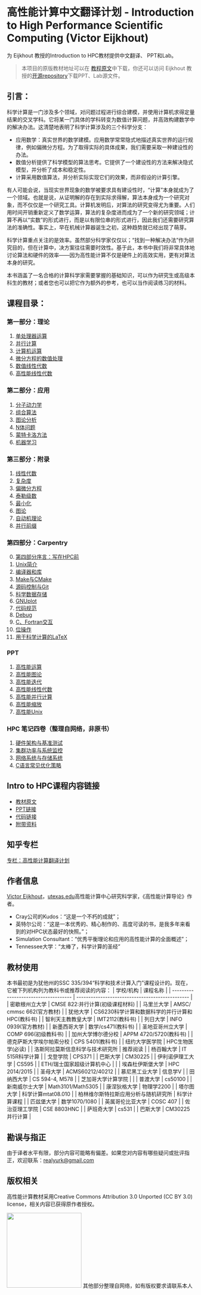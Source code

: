 # 高性能计算中文翻译计划 - Introduction to High Performance Scientific Computing (Victor Eijkhout)
为 Eijkhout 教授的Introduction to HPC教材提供中文翻译、 PPT和Lab。
> 本项目的原版教材地址可以在 [教程原文](https://tinyurl.com/vle394course)中下载，你还可以访问 Eijkhout 教授的[开源repository](https://bitbucket.org/VictorEijkhout/scientific-computing-public/src/master/)下载PPT、Lab源文件。

## 引言：
科学计算是一门涉及多个领域，对问题过程进行综合建模，并使用计算机求得定量结果的交叉学科。它将某一门具体的学科转变为数值计算问题，并高效构建数学中的解决办法。这清楚地表明了科学计算涉及的三个科学分支：

- 应用数学：真实世界的数学建模。应用数学常常隐式地描述真实世界的运行规律，例如偏微分方程。为了取得实际的具体成果，我们需要采取一种建设性的办法。
- 数值分析提供了科学模型的算法思考。它提供了一个建设性的方法来解决隐式模型，并分析了成本和稳定性。
- 计算采用数值算法，并分析实际实现它们的效果，而非假设的计算引擎。

有人可能会说，当现实世界现象的数学被要求具有建设性时，“计算”本身就成为了一个领域。也就是说，从证明解的存在到实际求得解，算法本身成为一个研究对象，而不仅仅是一个研究工具。计算机发明后，对算法的研究变得尤为重要。人们用时间开销重新定义了数学运算，算法的复杂度进而成为了一个新的研究领域；计算不再以“实数”的形式进行，而是以有限位串的形式进行，因此我们还需要研究算法的准确性。事实上，早在机械计算器诞生之初，这种趋势就已经出现了萌芽。

科学计算重点关注的是效率。虽然部分科学家仅仅以；“找到一种解决办法”作为研究目的，但在计算中，决方案往往需要时效性。基于此，本书中我们将非常具体地讨论算法和硬件的效率——因为高性能计算不仅是硬件上的高效实用，更有对算法本身的研究。

本书涵盖了一名合格的计算科学家需要掌握的基础知识，可以作为研究生或高级本科生的教材；或者您也可以把它作为额外的参考，也可以当作阅读练习的材料。

## 课程目录：
### 第一部分：理论
1. [单处理器运算](https://github.com/realYurkOfGitHub/translation-Introduction-to-HPC/tree/main/第一部分：理论)
2. [并行计算](https://github.com/realYurkOfGitHub/translation-Introduction-to-HPC/tree/main/第一部分：理论)
3. [计算机运算](https://github.com/realYurkOfGitHub/translation-Introduction-to-HPC/tree/main/第一部分：理论)
4. [微分方程的数值处理](https://github.com/realYurkOfGitHub/translation-Introduction-to-HPC/tree/main/第一部分：理论)
5. [数值线性代数](https://github.com/realYurkOfGitHub/translation-Introduction-to-HPC/tree/main/第一部分：理论)
6. [高性能线性代数](https://github.com/realYurkOfGitHub/translation-Introduction-to-HPC/tree/main/第一部分：理论)


### 第二部分：应用
1. [分子动力学](https://github.com/realYurkOfGitHub/translation-Introduction-to-HPC/tree/main/第二部分：应用)
2. [组合算法](https://github.com/realYurkOfGitHub/translation-Introduction-to-HPC/tree/main/第二部分：应用)
3. [图论分析](https://github.com/realYurkOfGitHub/translation-Introduction-to-HPC/tree/main/第二部分：应用)
4. [N体问题](https://github.com/realYurkOfGitHub/translation-Introduction-to-HPC/tree/main/第二部分：应用)
5. [蒙特卡洛方法](https://github.com/realYurkOfGitHub/translation-Introduction-to-HPC/tree/main/第二部分：应用)
6. [机器学习](https://github.com/realYurkOfGitHub/translation-Introduction-to-HPC/tree/main/第二部分：应用)

### 第三部分：附录
1. [线性代数](https://github.com/realYurkOfGitHub/translation-Introduction-to-HPC/tree/main/第三部分：附录)
2. [复杂度](https://github.com/realYurkOfGitHub/translation-Introduction-to-HPC/tree/main/第三部分：附录)
3. [偏微分方程](https://github.com/realYurkOfGitHub/translation-Introduction-to-HPC/tree/main/第三部分：附录)
4. [泰勒级数](https://github.com/realYurkOfGitHub/translation-Introduction-to-HPC/tree/main/第三部分：附录)
5. [最小化](https://github.com/realYurkOfGitHub/translation-Introduction-to-HPC/tree/main/第三部分：附录)
6. [图论](https://github.com/realYurkOfGitHub/translation-Introduction-to-HPC/tree/main/第三部分：附录)
7. [自动机理论](https://github.com/realYurkOfGitHub/translation-Introduction-to-HPC/tree/main/第三部分：附录)
8. [并行前缀](https://github.com/realYurkOfGitHub/translation-Introduction-to-HPC/tree/main/第三部分：附录)

### 第四部分：Carpentry
0. [第四部分序言：写在HPC前](https://github.com/realYurkOfGitHub/translation-Introduction-to-HPC/tree/main/第四部分：CARPENTRY)
1. [Unix简介](https://github.com/realYurkOfGitHub/translation-Introduction-to-HPC/tree/main/第四部分：CARPENTRY)
2. [编译器和库](https://github.com/realYurkOfGitHub/translation-Introduction-to-HPC/tree/main/第四部分：CARPENTRY)
3. [Make与CMake](https://github.com/realYurkOfGitHub/translation-Introduction-to-HPC/tree/main/第四部分：CARPENTRY)
4. [源码控制与Git](https://github.com/realYurkOfGitHub/translation-Introduction-to-HPC/tree/main/第四部分：CARPENTRY)
5. [科学数据存储](https://github.com/realYurkOfGitHub/translation-Introduction-to-HPC/tree/main/第四部分：CARPENTRY)
6. [GNUplot](https://github.com/realYurkOfGitHub/translation-Introduction-to-HPC/tree/main/第四部分：CARPENTRY)
7. [代码规范](https://github.com/realYurkOfGitHub/translation-Introduction-to-HPC/tree/main/第四部分：CARPENTRY)
8. [Debug](https://github.com/realYurkOfGitHub/translation-Introduction-to-HPC/tree/main/第四部分：CARPENTRY)
9. [C、Fortran交互](https://github.com/realYurkOfGitHub/translation-Introduction-to-HPC/tree/main/第四部分：CARPENTRY)
10. [位操作]()
11. [用于科学计算的LaTeX](https://github.com/realYurkOfGitHub/translation-Introduction-to-HPC/tree/main/第四部分：CARPENTRY)

### PPT
1. [高性能运算](https://github.com/realYurkOfGitHub/translation-Introduction-to-HPC/tree/main/PPT)
2. [高性能图论](https://github.com/realYurkOfGitHub/translation-Introduction-to-HPC/tree/main/PPT)
3. [高性能迭代](https://github.com/realYurkOfGitHub/translation-Introduction-to-HPC/tree/main/PPT)
4. [高性能线性代数](https://github.com/realYurkOfGitHub/translation-Introduction-to-HPC/tree/main/PPT)
5. [高性能并行计算](https://github.com/realYurkOfGitHub/translation-Introduction-to-HPC/tree/main/PPT)
6. [高性能缩放](https://github.com/realYurkOfGitHub/translation-Introduction-to-HPC/tree/main/PPT)
7. [高性能Unix](https://github.com/realYurkOfGitHub/translation-Introduction-to-HPC/tree/main/PPT)

### HPC 笔记四卷（整理自网络，非原书）
1. [硬件架构与基准测试](https://github.com/realYurkOfGitHub/translation-Introduction-to-HPC/tree/main/Notes%20for%20HPC)
2. [集群功率与系统监控](https://github.com/realYurkOfGitHub/translation-Introduction-to-HPC/tree/main/Notes%20for%20HPC)
3. [网络系统与存储系统](https://github.com/realYurkOfGitHub/translation-Introduction-to-HPC/tree/main/Notes%20for%20HPC)
4. [C语言常见优化策略](https://github.com/realYurkOfGitHub/translation-Introduction-to-HPC/tree/main/Notes%20for%20HPC)

## Intro to HPC课程内容链接
- [教材原文](https://web.corral.tacc.utexas.edu/CompEdu/pdf/stc/EijkhoutIntroToHPC.pdf)
- [PPT链接](https://bitbucket.org/VictorEijkhout/scientific-computing-public/src/master/slides/)
- [代码链接](https://bitbucket.org/VictorEijkhout/scientific-computing-public/src/master/code/)
- [附带资料](https://bitbucket.org/VictorEijkhout/scientific-computing-public/src/master/booksources/)

## 知乎专栏
[专栏：高性能计算翻译计划](https://www.zhihu.com/column/c_1448674165109125120)

## 作者信息
[Victor Eijkhout](https://pages.tacc.utexas.edu/~eijkhout/istc/istc.html)，[utexas.edu](https://en.wikipedia.org/wiki/University_of_Texas_at_Austin)高性能计算中心研究科学家，《高性能计算导论》作者。

- Cray公司的Kudos：“这是一个不朽的成就”；
- 英特尔公司：“这是一本优秀的、精心制作的、高度可读的书，是我多年来看到的对HPC状态最好的快照。”；
- Simulation Consultant：“优秀平衡理论和应用的高性能计算的全面概述”；
- Tennessee大学：“太棒了，科学计算的圣经”

## 教材使用
本书最初是为犹他州的SSC 335/394“科学和技术计算入门”课程设计的。现在，它被下列机构列为教科书或推荐阅读的内容：
| 学校/机构                            | 课程名称                                        |
| ------------------------------------ | ----------------------------------------------- |
| 密歇根州立大学                       | CMSE 822:并行计算(初级课程材料)                 |
| 马里兰大学                           | AMSC/ cmmsc 662(官方教材)                       |
| 犹他大学                             | CS6230科学计算和数据科学的并行计算和HPC(教科书) |
| 智利天主教教皇大学                   | IMT2112(教科书)                                 |
| 列日大学                             | INFO 0939(官方教材)                             |
| 新墨西哥大学                         | 数学/cs471(教科书)                              |
| 圣地亚哥州立大学                     | COMP 696(初级教科书)                            |
| 加州大学博尔德分校                   | APPM 4720/5720(教科书)                          |
| 德克萨斯大学埃尔帕索分校             | CPS 5401(教科书)                                |
| 纽约大学医学院                       | HPC生物医学(必读)                               |
| 洛斯阿拉莫斯信息科学与技术研究所     | 推荐阅读                                        |
| 杨百翰大学                           | IT 515R科学计算                                 |
| 戈登学院                             | CPS371                                          |
| 巴斯大学                             | CM30225                                         |
| 伊利诺伊理工大学                     | CS595                                           |
| ETH/瑞士国家超级计算机中心           |                                                 |
| 埃森杜伊斯堡大学                     | HPC 2014/2015                                   |
| 圣母大学                             | ACMS60212/40212                                 |
| 慕尼黑工业大学                       | 信息学V                                         |
| 田纳西大学                           | CS 594-4, M578                                  |
| 芝加哥大学计算学院                   |                                                 |
| 普渡大学                             | cs50100                                         |
| 新南威尔士大学                       | Math3101/Math5305                               |
| 康涅狄格大学                         | 物理学2200                                      |
| 塔尔图大学                           | 科学计算mtat08.010                              |
| 柏林维尔斯特拉斯应用分析与随机研究所 | 科学计算课程                                    |
| 匹兹堡大学                           | 数学1070/1080                                   |
| 英属哥伦比亚大学                     | COSC 407                                        |
| 佐治亚理工学院                       | CSE 8803HNC                                     |
| 萨班奇大学                           | cs531                                           |
| 巴斯大学                             | CM30225并行计算                                 |

## 勘误与指正
由于译者水平有限，部分内容可能略有偏差。如果您对内容有哪些疑问或批评指正，欢迎联系：realyurk@gmail.com

## 版权相关
高性能计算教材采用Creative Commons Attribution 3.0 Unported (CC BY 3.0) license，相关内容已获得原作者授权。

<img src="https://github.com/realYurkOfGitHub/translation-Introduction-to-HPC/blob/main/第一部分：理论/graphics/ccby.jpg" width="200px">
其他部分整理自网络，如有版权要求请联系本人
